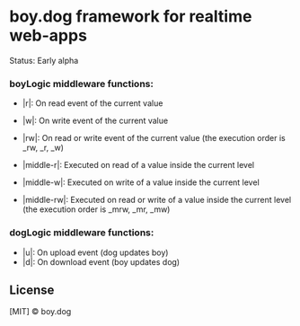 ﻿# boy.dog framework for realtime web-apps

Status: Early alpha

### boyLogic middleware functions:

 - |r|: On read event of the current value
 - |w|: On write event of the current value
 - |rw|: On read or write event of the current value (the execution order is _rw, _r, _w)
 
 - |middle-r|: Executed on read of a value inside the current level
 - |middle-w|: Executed on write of a value inside the current level
 - |middle-rw|: Executed on read or write of a value inside the current level (the execution order is _mrw, _mr, _mw)
 
 ### dogLogic middleware functions:

 - |u|: On upload event (dog updates boy)
 - |d|: On download event (boy updates dog)

## License

[MIT] © boy.dog